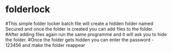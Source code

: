 # folderlock
#This simple folder locker batch file will create a hidden folder named Secured and once the folder is created you can add files to the folder.
#After adding files again run the same programme and it will ask you to hide the folder.
#Once the folder gets hidden you can enter the password - 123456 and make the folder reappear
